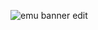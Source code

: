 
![emu banner edit](https://github.com/user-attachments/assets/082dff29-8a3c-4570-9192-9f8c4b8b43eb)
